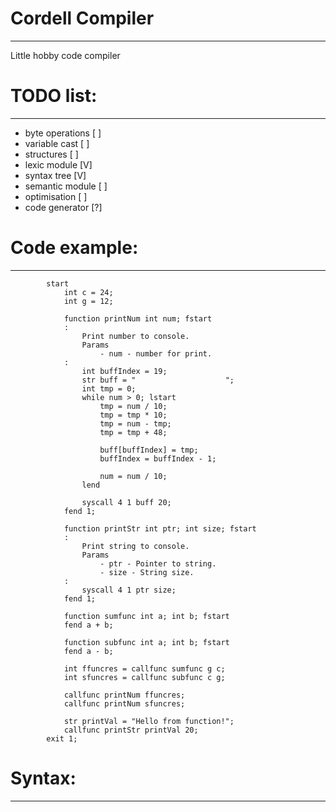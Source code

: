 # Cordell Compiler
-----------------------------------

Little hobby code compiler

# TODO list:
-----------------------------------
- byte operations   [ ]
- variable cast     [ ]
- structures        [ ]
- lexic module      [V]
- syntax tree       [V]
- semantic module   [ ]
- optimisation      [ ]
- code generator    [?]



# Code example:
-----------------------------------

            start
                int c = 24;
                int g = 12;
                
                function printNum int num; fstart
                :
                    Print number to console.
                    Params
                        - num - number for print.
                :
                    int buffIndex = 19;
                    str buff = "                    ";
                    int tmp = 0;
                    while num > 0; lstart
                        tmp = num / 10;
                        tmp = tmp * 10;
                        tmp = num - tmp;
                        tmp = tmp + 48;

                        buff[buffIndex] = tmp;
                        buffIndex = buffIndex - 1;

                        num = num / 10;
                    lend

                    syscall 4 1 buff 20;
                fend 1;

                function printStr int ptr; int size; fstart
                :
                    Print string to console.
                    Params 
                        - ptr - Pointer to string.
                        - size - String size.
                :
                    syscall 4 1 ptr size;
                fend 1;

                function sumfunc int a; int b; fstart
                fend a + b;

                function subfunc int a; int b; fstart
                fend a - b;

                int ffuncres = callfunc sumfunc g c;
                int sfuncres = callfunc subfunc c g;

                callfunc printNum ffuncres;
                callfunc printNum sfuncres;

                str printVal = "Hello from function!";
                callfunc printStr printVal 20;
            exit 1;

# Syntax:
-----------------------------------
